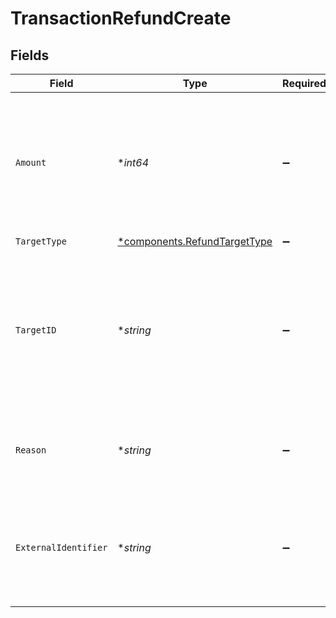 # TransactionRefundCreate


## Fields

| Field                                                                                                                           | Type                                                                                                                            | Required                                                                                                                        | Description                                                                                                                     | Example                                                                                                                         |
| ------------------------------------------------------------------------------------------------------------------------------- | ------------------------------------------------------------------------------------------------------------------------------- | ------------------------------------------------------------------------------------------------------------------------------- | ------------------------------------------------------------------------------------------------------------------------------- | ------------------------------------------------------------------------------------------------------------------------------- |
| `Amount`                                                                                                                        | **int64*                                                                                                                        | :heavy_minus_sign:                                                                                                              | The amount to refund, in the smallest currency unit (e.g., cents). If omitted, a full refund will be requested.                 | 1299                                                                                                                            |
| `TargetType`                                                                                                                    | [*components.RefundTargetType](../../models/components/refundtargettype.md)                                                     | :heavy_minus_sign:                                                                                                              | N/A                                                                                                                             |                                                                                                                                 |
| `TargetID`                                                                                                                      | **string*                                                                                                                       | :heavy_minus_sign:                                                                                                              | The optional ID of the instrument to refund for. This is only required when the `target_type` is set to `gift-card-redemption`. | 7a6c366d-9205-45ab-8021-0d9ee37f20f2                                                                                            |
| `Reason`                                                                                                                        | **string*                                                                                                                       | :heavy_minus_sign:                                                                                                              | An optional reason to attach extra context to the refund request.                                                               | Refund due to user request.                                                                                                     |
| `ExternalIdentifier`                                                                                                            | **string*                                                                                                                       | :heavy_minus_sign:                                                                                                              | An external identifier that can be used to match the refund against your own records.                                           | refund-12345                                                                                                                    |